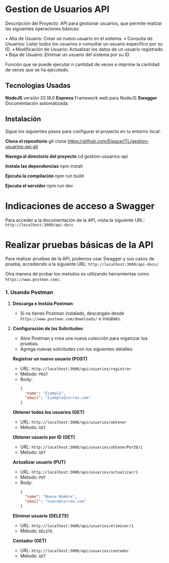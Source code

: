 # Gestion de Usuarios API

Descripción del Proyecto:
API para gestionar usuarios, que permite realizar las siguientes operaciones básicas:

• Alta de Usuario: Crear un nuevo usuario en el sistema.
• Consulta de Usuarios: Listar todos los usuarios o consultar un usuario específico por su ID.
• Modificación de Usuario: Actualizar los datos de un usuario registrado.
• Baja de Usuario: Eliminar un usuario del sistema por su ID.

Función que se puede ejecutar n cantidad de veces e imprime la cantidad de veces que se ha ejecutado.

## Tecnologías Usadas

**NodeJS** versión 20.18.0
**Express** Framework web para NodeJS
**Swagger** Documentación automatizada.

## Instalación

Sigue los siguientes pasos para configurar el proyecto en tu entorno local:

**Clona el repositorio**
git clone https://github.com/EleazarITL/gestion-usuarios-api.git

**Navega al directorio del proyecto**
cd gestion-usuarios-api

**Instala las dependencias**
npm install

**Ejecuta la compilación**
npm run build

**Ejecuta el servidor**
npm run dev

# Indicaciones de acceso a Swagger
Para acceder a la documentación de la API, visita la siguiente URL: `http://localhost:3000/api-docs`

# Realizar pruebas básicas de la API

Para realizar pruebas de la API, podemos usar Swagger y sus casos de prueba, accediendo a la siguiente URL: `http://localhost:3000/api-docs/`

Otra manera de probar los metodos es utilizando herramientas como `https://www.postman.com/`.

### 1. Usando Postman

1. **Descarga e Instala Postman**:
   - Si no tienes Postman instalado, descárgalo desde `https://www.postman.com/downloads/` e instálalo.

2. **Configuración de las Solicitudes**:
   - Abre Postman y crea una nueva colección para organizar tus pruebas.
   - Agrega nuevas solicitudes con los siguientes detalles:

   **Registrar un nuevo usuario (POST)**
   - URL: `http://localhost:3000/api/usuarios/registrar`
   - Método: `POST`
   - Body:
     ```json
     {
       "name": "Ejemplo",
       "email": "ejemplo@correo.com"
     }
     ```

   **Obtener todos los usuarios (GET)**
   - URL: `http://localhost:3000/api/usuarios/obtener`
   - Método: `GET`

   **Obtener usuario por ID (GET)**
   - URL: `http://localhost:3000/api/usuarios/obtenerPorID/1`
   - Método: `GET`

   **Actualizar usuario (PUT)**
   - URL: `http://localhost:3000/api/usuarios/actualizar/1`
   - Método: `PUT`
   - Body:
     ```json
     {
       "name": "Nuevo Nombre",
       "email": "nuevo@correo.com"
     }
     ```

   **Eliminar usuario (DELETE)**
   - URL: `http://localhost:3000/api/usuarios/eliminar/1`
   - Método: `DELETE`

   **Contador (GET)**
   - URL: `http://localhost:3000/api/usuarios/contador`
   - Método: `GET`

